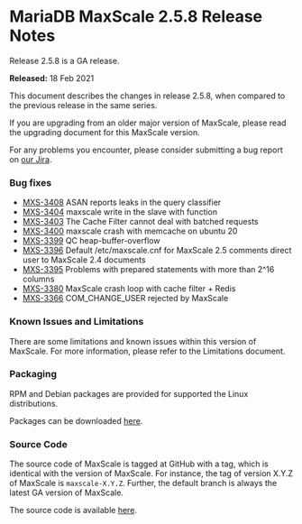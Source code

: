 # MariaDB MaxScale 2.5.8 Release Notes

Release 2.5.8 is a GA release.

**Released:** 18 Feb 2021

This document describes the changes in release 2.5.8, when compared to the previous release in the same series.

If you are upgrading from an older major version of MaxScale, please read the upgrading document for this MaxScale version.

For any problems you encounter, please consider submitting a bug report on [our Jira](https://jira.mariadb.org/projects/MXS).

### Bug fixes

* [MXS-3408](https://jira.mariadb.org/browse/MXS-3408) ASAN reports leaks in the query classifier
* [MXS-3404](https://jira.mariadb.org/browse/MXS-3404) maxscale write in the slave with function
* [MXS-3403](https://jira.mariadb.org/browse/MXS-3403) The Cache Filter cannot deal with batched requests
* [MXS-3400](https://jira.mariadb.org/browse/MXS-3400) maxscale crash with memcache on ubuntu 20
* [MXS-3399](https://jira.mariadb.org/browse/MXS-3399) QC heap-buffer-overflow
* [MXS-3396](https://jira.mariadb.org/browse/MXS-3396) Default /etc/maxscale.cnf for MaxScale 2.5 comments direct user to MaxScale 2.4 documents
* [MXS-3395](https://jira.mariadb.org/browse/MXS-3395) Problems with prepared statements with more than 2^16 columns
* [MXS-3380](https://jira.mariadb.org/browse/MXS-3380) MaxScale crash loop with cache filter + Redis
* [MXS-3366](https://jira.mariadb.org/browse/MXS-3366) COM\_CHANGE\_USER rejected by MaxScale

### Known Issues and Limitations

There are some limitations and known issues within this version of MaxScale. For more information, please refer to the Limitations document.

### Packaging

RPM and Debian packages are provided for supported the Linux distributions.

Packages can be downloaded [here](https://mariadb.com/downloads/#mariadb_platform-mariadb_maxscale).

### Source Code

The source code of MaxScale is tagged at GitHub with a tag, which is identical with the version of MaxScale. For instance, the tag of version X.Y.Z of MaxScale is `maxscale-X.Y.Z`. Further, the default branch is always the latest GA version of MaxScale.

The source code is available [here](https://github.com/mariadb-corporation/MaxScale).
